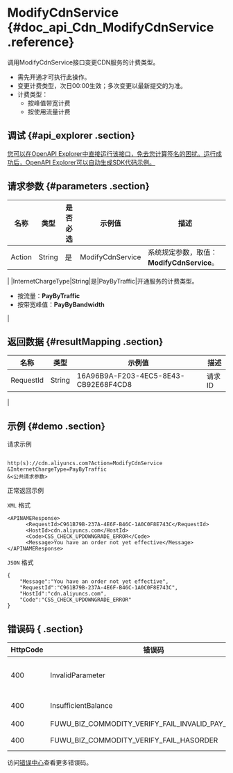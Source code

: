 # ModifyCdnService {#doc_api_Cdn_ModifyCdnService .reference}

调用ModifyCdnService接口变更CDN服务的计费类型。

-   需先开通才可执行此操作。
-   变更计费类型，次日00:00生效；多次变更以最新提交的为准。
-   计费类型：
    -   按峰值带宽计费
    -   按使用流量计费

## 调试 {#api_explorer .section}

[您可以在OpenAPI Explorer中直接运行该接口，免去您计算签名的困扰。运行成功后，OpenAPI Explorer可以自动生成SDK代码示例。](https://api.aliyun.com/#product=Cdn&api=ModifyCdnService&type=RPC&version=2014-11-11)

## 请求参数 {#parameters .section}

|名称|类型|是否必选|示例值|描述|
|--|--|----|---|--|
|Action|String|是|ModifyCdnService|系统规定参数，取值：**ModifyCdnService**。

 |
|InternetChargeType|String|是|PayByTraffic|开通服务的计费类型。

 -   按流量：**PayByTraffic**
-   按带宽峰值：**PayByBandwidth**

 |

## 返回数据 {#resultMapping .section}

|名称|类型|示例值|描述|
|--|--|---|--|
|RequestId|String|16A96B9A-F203-4EC5-8E43-CB92E68F4CD8|请求ID

 |

## 示例 {#demo .section}

请求示例

``` {#request_demo}

http(s)://cdn.aliyuncs.com?Action=ModifyCdnService
&InternetChargeType=PayByTraffic
&<公共请求参数>

```

正常返回示例

`XML` 格式

``` {#xml_return_success_demo}
<APINAMEResponse>
	  <RequestId>C961B79B-237A-4E6F-B46C-1A0C0F8E743C</RequestId>
	  <HostId>cdn.aliyuncs.com</HostId>
	  <Code>CSS_CHECK_UPDOWNGRADE_ERROR</Code>
	  <Message>You have an order not yet effective</Message>
</APINAMEResponse>
```

`JSON` 格式

``` {#json_return_success_demo}
{
	"Message":"You have an order not yet effective",
	"RequestId":"C961B79B-237A-4E6F-B46C-1A0C0F8E743C",
	"HostId":"cdn.aliyuncs.com",
	"Code":"CSS_CHECK_UPDOWNGRADE_ERROR"
}
```

## 错误码 { .section}

|HttpCode|错误码|错误信息|描述|
|--------|---|----|--|
|400|InvalidParameter|The specified value of parameter "InternetChargeType" is not valid.|参数“InternetChargeType”的值无效。|
|400|InsufficientBalance|Your account does not have enough balance.|账户余额不足，请先充值再操作。|
|400|FUWU\_BIZ\_COMMODITY\_VERIFY\_FAIL\_INVALID\_PAY\_METHOD|INVALID\_PAY\_METHOD|付款方式无效。|
|400|FUWU\_BIZ\_COMMODITY\_VERIFY\_FAIL\_HASORDER|You have an order not yet effective|您有未生效的订单。|

访问[错误中心](https://error-center.aliyun.com/status/product/Cdn)查看更多错误码。

